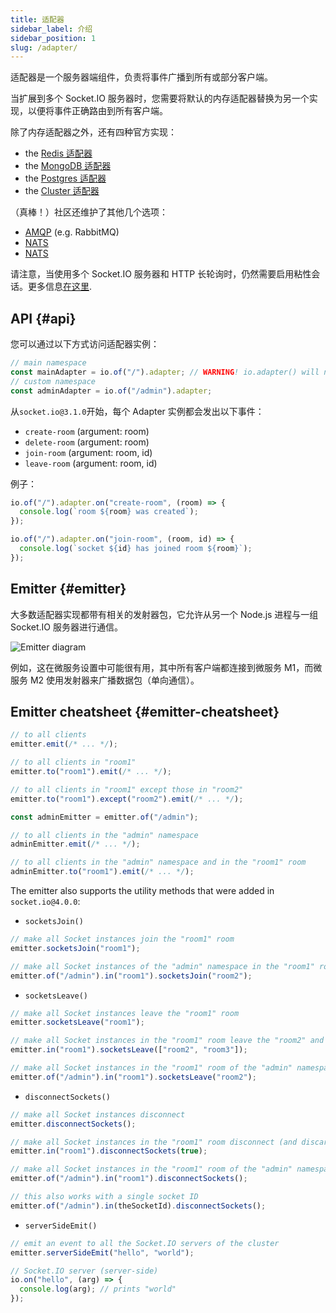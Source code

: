 ```yaml
---
title: 适配器
sidebar_label: 介绍
sidebar_position: 1
slug: /adapter/
---
```


适配器是一个服务器端组件，负责将事件广播到所有或部分客户端。

当扩展到多个 Socket.IO 服务器时，您需要将默认的内存适配器替换为另一个实现，以便将事件正确路由到所有客户端。

除了内存适配器之外，还有四种官方实现：

- the [Redis 适配器](adapter-redis.md)
- the [MongoDB 适配器](adapter-mongo.md)
- the [Postgres 适配器](adapter-postgres.md)
- the [Cluster 适配器](adapter-cluster.md)

（真棒！）社区还维护了其他几个选项：

- [AMQP](https://github.com/sensibill/socket.io-amqp) (e.g. RabbitMQ)
- [NATS](https://github.com/MickL/socket.io-nats-adapter)
- [NATS](https://github.com/distrue/socket.io-nats-adapter)

请注意，当使用多个 Socket.IO 服务器和 HTTP 长轮询时，仍然需要启用粘性会话。更多信息[在这里](../02-Server/using-multiple-nodes.md#why-is-sticky-session-required).

## API {#api}

您可以通过以下方式访问适配器实例：

```js
// main namespace
const mainAdapter = io.of("/").adapter; // WARNING! io.adapter() will not work
// custom namespace
const adminAdapter = io.of("/admin").adapter;
```

从`socket.io@3.1.0`开始，每个 Adapter 实例都会发出以下事件：

- `create-room` (argument: room)
- `delete-room` (argument: room)
- `join-room` (argument: room, id)
- `leave-room` (argument: room, id)

例子：

```js
io.of("/").adapter.on("create-room", (room) => {
  console.log(`room ${room} was created`);
});

io.of("/").adapter.on("join-room", (room, id) => {
  console.log(`socket ${id} has joined room ${room}`);
});
```

## Emitter {#emitter}

大多数适配器实现都带有相关的发射器包，它允许从另一个 Node.js 进程与一组 Socket.IO 服务器进行通信。

![Emitter diagram](/images/emitter.png)

例如，这在微服务设置中可能很有用，其中所有客户端都连接到微服务 M1，而微服务 M2 使用发射器来广播数据包（单向通信）。

## Emitter cheatsheet {#emitter-cheatsheet}

```js
// to all clients
emitter.emit(/* ... */);

// to all clients in "room1"
emitter.to("room1").emit(/* ... */);

// to all clients in "room1" except those in "room2"
emitter.to("room1").except("room2").emit(/* ... */);

const adminEmitter = emitter.of("/admin");

// to all clients in the "admin" namespace
adminEmitter.emit(/* ... */);

// to all clients in the "admin" namespace and in the "room1" room
adminEmitter.to("room1").emit(/* ... */);
```

The emitter also supports the utility methods that were added in `socket.io@4.0.0`:

- `socketsJoin()`

```js
// make all Socket instances join the "room1" room
emitter.socketsJoin("room1");

// make all Socket instances of the "admin" namespace in the "room1" room join the "room2" room
emitter.of("/admin").in("room1").socketsJoin("room2");
```

- `socketsLeave()`

```js
// make all Socket instances leave the "room1" room
emitter.socketsLeave("room1");

// make all Socket instances in the "room1" room leave the "room2" and "room3" rooms
emitter.in("room1").socketsLeave(["room2", "room3"]);

// make all Socket instances in the "room1" room of the "admin" namespace leave the "room2" room
emitter.of("/admin").in("room1").socketsLeave("room2");
```

- `disconnectSockets()`

```js
// make all Socket instances disconnect
emitter.disconnectSockets();

// make all Socket instances in the "room1" room disconnect (and discard the low-level connection)
emitter.in("room1").disconnectSockets(true);

// make all Socket instances in the "room1" room of the "admin" namespace disconnect
emitter.of("/admin").in("room1").disconnectSockets();

// this also works with a single socket ID
emitter.of("/admin").in(theSocketId).disconnectSockets();
```

- `serverSideEmit()`

```js
// emit an event to all the Socket.IO servers of the cluster
emitter.serverSideEmit("hello", "world");

// Socket.IO server (server-side)
io.on("hello", (arg) => {
  console.log(arg); // prints "world"
});
```
